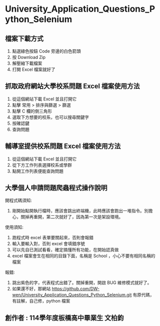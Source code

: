# University_Application_Questions_Python_Selenium

## 檔案下載方式

1. 點選綠色按鈕 Code 旁邊的白色箭頭
2. 按 Download Zip
3. 解壓縮下載檔案
4. 打開 Excel 檔案就好了

## 抓取政府網站大學校系問題 Excel 檔案使用方法

1. 從這個網站下載 Excel 並且打開它
2. 點擊 常用 > 排序與篩選 > 篩選
3. 點擊 C 欄的倒三角形
4. 選取下方想要的校系，也可以搜尋關鍵字
5. 按確認鍵
6. 查詢問題

## 輔導室提供校系問題 Excel 檔案使用方法

1. 從這個網站下載 Excel 並且打開它
2. 從下方工作列表選擇校系或學群
3. 點開工作列表便能查詢問題

## 大學個人申請問題爬蟲程式操作說明

開程式碼須知:

1. 剛開始點開執行檔時，應該會跳出終端機，此時應該會跑出一堆指令。別擔心，關掉再重開，第二次就好了，因為第一次是架設環境。

使用須知:

1. 跑程式時 excel 表單要關起來，否則會報錯
2. 輸入要輸入對，否則 excel 會填錯序號
3. 可以先自已測試看看，確定搞懂所有功能，在開始認真做
4. excel 檔案會生在相同的目錄下面，名稱是 School  ，小心不要有相同名稱的檔案

報錯:

1. 跳出紫色的字，代表程式出錯了。關掉重開，開啟 BUG 維修模式就好了。
2. 如果還不好，那網站 <https://github.com/DW-wen/University_Application_Questions_Python_Selenium.git> 有原代碼，有註解，自己修，python  檔案

## 創作者 : 114學年度板橋高中畢業生 文柏鈞
